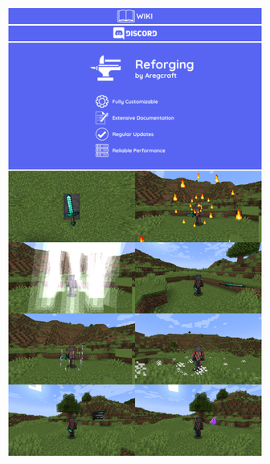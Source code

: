[![Wiki](img/wiki.png)](https://aregcraft.vercel.app/)
[![Discord](img/discord.png)](https://discord.gg/AJJWZFzVAX)
![Banner](img/banner.png)
![Showcase](img/showcase.png)
